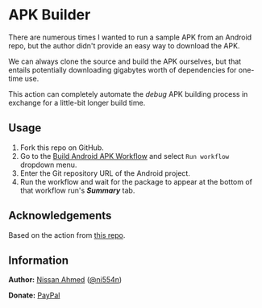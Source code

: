 # APK Builder

There are numerous times I wanted to run a sample APK from an Android repo, but the author didn't provide an easy way to download the APK.

We can always clone the source and build the APK ourselves, but that entails potentially downloading gigabytes worth of dependencies for one-time use.

This action can completely automate the _debug_ APK building process in exchange for a little-bit longer build time.

## Usage

1. Fork this repo on GitHub.
2. Go to the [Build Android APK Workflow](/../../actions/workflows/build-apk.yml) and select `Run workflow` dropdown menu.
3. Enter the Git repository URL of the Android project.
4. Run the workflow and wait for the package to appear at the bottom of that workflow run's **_Summary_** tab.

## Acknowledgements

Based on the action from [this repo](https://github.com/Wsine/android_builder).

## Information

**Author:** [Nissan Ahmed](https://ni554n.github.io) ([@ni554n](https://twitter.com/ni554n))

**Donate:** [PayPal](https://paypal.me/ni554n)
